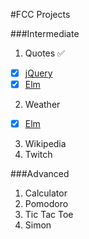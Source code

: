 #FCC Projects

###Intermediate
1. Quotes :white_check_mark:
 - [x] [jQuery](http://quotes-js.frenata.net)
 - [x] [Elm](http://quotes-elm.frenata.net)
2. Weather
 - [x] [Elm](http://weather-elm.frenata.net)
3. Wikipedia
4. Twitch

###Advanced
1. Calculator
2. Pomodoro
3. Tic Tac Toe
4. Simon
